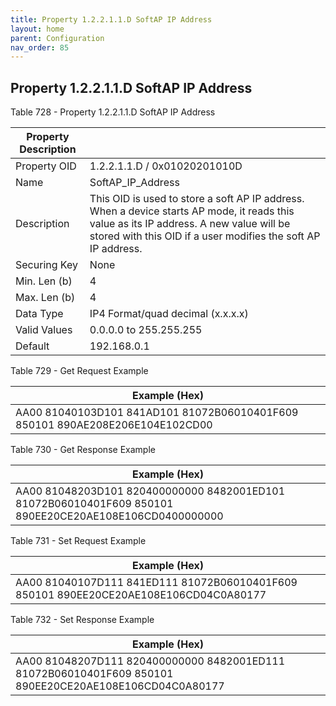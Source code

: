 ```yaml
---
title: Property 1.2.2.1.1.D SoftAP IP Address
layout: home
parent: Configuration
nav_order: 85
---
```


## Property 1.2.2.1.1.D SoftAP IP Address

Table 728 - Property 1.2.2.1.1.D SoftAP IP Address

| Property Description |  |
|----|----|
| Property OID | 1.2.2.1.1.D / 0x01020201010D |
| Name | SoftAP_IP_Address |
| Description | This OID is used to store a soft AP IP address. When a device starts AP mode, it reads this value as its IP address. A new value will be stored with this OID if a user modifies the soft AP IP address. |
| Securing Key | None |
| Min. Len (b) | 4 |
| Max. Len (b) | 4 |
| Data Type | IP4 Format/quad decimal (x.x.x.x) |
| Valid Values | 0.0.0.0 to 255.255.255 |
| Default | 192.168.0.1 |

Table 729 - Get Request Example

| Example (Hex) |
|----|
| AA00 81040103D101 841AD101 81072B06010401F609 850101 890AE208E206E104E102CD00 |

Table 730 - Get Response Example

| Example (Hex) |
|----|
| AA00 81048203D101 820400000000 8482001ED101 81072B06010401F609 850101 890EE20CE20AE108E106CD0400000000 |

Table 731 - Set Request Example

| Example (Hex) |
|----|
| AA00 81040107D111 841ED111 81072B06010401F609 850101 890EE20CE20AE108E106CD04C0A80177 |

Table 732 - Set Response Example

| Example (Hex) |
|----|
| AA00 81048207D111 820400000000 8482001ED111 81072B06010401F609 850101 890EE20CE20AE108E106CD04C0A80177 |

##